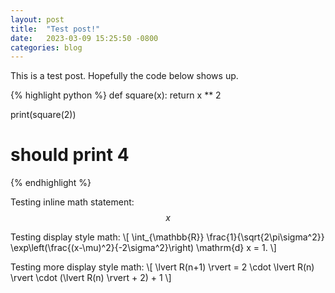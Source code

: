 ```yaml
---
layout: post
title:  "Test post!"
date:   2023-03-09 15:25:50 -0800
categories: blog
---
```

This is a test post. Hopefully the code below shows up.

{% highlight python %}
def square(x):
  return x ** 2

print(square(2))
# should print 4
{% endhighlight %}

Testing inline math statement: $$x$$

Testing display style math:
\\[
  \int_{\mathbb{R}} \frac{1}{\sqrt{2\pi\sigma^2}} \exp\left(\frac{(x-\mu)^2}{-2\sigma^2}\right) \mathrm{d} x = 1.
\\]

Testing more display style math:
\\[
  \lvert R(n+1) \rvert = 2 \cdot \lvert R(n) \rvert \cdot (\lvert R(n) \rvert + 2) + 1
\\]
